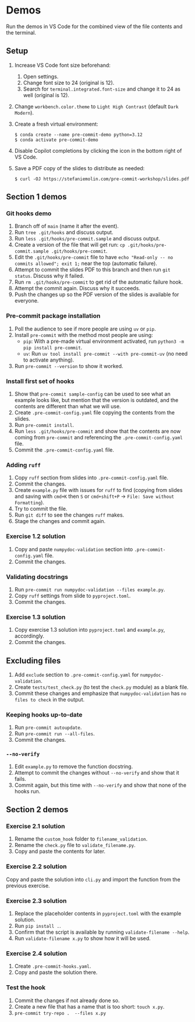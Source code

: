 # Demos

Run the demos in VS Code for the combined view of the file contents and the terminal.

## Setup

1. Increase VS Code font size beforehand:

    1. Open settings.
    2. Change font size to 24 (original is 12).
    3. Search for `terminal.integrated.font-size` and change it to 24 as well (original is 12).

3. Change `workbench.color.theme` to `Light High Contrast` (default `Dark Modern`).

4. Create a fresh virtual environment:

    ```shell
    $ conda create --name pre-commit-demo python=3.12
    $ conda activate pre-commit-demo
    ```

5. Disable Copilot completions by clicking the icon in the bottom right of VS Code.

6. Save a PDF copy of the slides to distribute as needed:

   ```shell
   $ curl -OJ https://stefaniemolin.com/pre-commit-workshop/slides.pdf
   ```

## Section 1 demos

### Git hooks demo

1. Branch off of `main` (name it after the event).
2. Run `tree .git/hooks` and discuss output.
3. Run `less .git/hooks/pre-commit.sample` and discuss output.
4. Create a version of the file that will get run: `cp .git/hooks/pre-commit.sample .git/hooks/pre-commit`.
5. Edit the `.git/hooks/pre-commit` file to have `echo "Read-only -- no commits allowed"; exit 1;` near the top (automatic failure).
6. Attempt to commit the slides PDF to this branch and then run `git status`. Discuss why it failed.
7. Run `rm .git/hooks/pre-commit` to get rid of the automatic failure hook.
8. Attempt the commit again. Discuss why it succeeds.
9. Push the changes up so the PDF version of the slides is available for everyone.

### Pre-commit package installation

1. Poll the audience to see if more people are using `uv` or `pip`.
2. Install `pre-commit` with the method most people are using:
   - `pip`: With a pre-made virtual environment activated, run `python3 -m pip install pre-commit`.
   - `uv`: Run `uv tool install pre-commit --with pre-commit-uv` (no need to activate anything).
3. Run `pre-commit --version` to show it worked.

### Install first set of hooks

1. Show that `pre-commit sample-config` can be used to see what an example looks like, but mention that the version is outdated, and the contents are different than what we will use.
2. Create `.pre-commit-config.yaml` file copying the contents from the slides.
3. Run `pre-commit install`.
4. Run `less .git/hooks/pre-commit` and show that the contents are now coming from `pre-commit` and referencing the `.pre-commit-config.yaml` file.
5. Commit the `.pre-commit-config.yaml` file.

### Adding `ruff`

1. Copy `ruff` section from slides into `.pre-commit-config.yaml` file.
2. Commit the changes.
3. Create `example.py` file with issues for `ruff` to find (copying from slides and saving with `cmd+K` then `S` or `cmd+shift+P` &rarr; `File: Save without Formatting`).
4. Try to commit the file.
5. Run `git diff` to see the changes `ruff` makes.
6. Stage the changes and commit again.

### Exercise 1.2 solution

1. Copy and paste `numpydoc-validation` section into `.pre-commit-config.yaml` file.
2. Commit the changes.

### Validating docstrings

1. Run `pre-commit run numpydoc-validation --files example.py`.
2. Copy `ruff` settings from slide to `pyproject.toml`.
3. Commit the changes.

### Exercise 1.3 solution

1. Copy exercise 1.3 solution into `pyproject.toml` and `example.py`, accordingly.
2. Commit the changes.

## Excluding files

1. Add `exclude` section to `.pre-commit-config.yaml` for `numpydoc-validation`.
2. Create `tests/test_check.py` (to test the `check.py` module) as a blank file.
3. Commit these changes and emphasize that `numpydoc-validation` has `no files to check` in the output.

### Keeping hooks up-to-date

1. Run `pre-commit autoupdate`.
2. Run `pre-commit run --all-files`.
3. Commit the changes.

### `--no-verify`

1. Edit `example.py` to remove the function docstring.
2. Attempt to commit the changes without `--no-verify` and show that it fails.
3. Commit again, but this time with `--no-verify` and show that none of the hooks run.

## Section 2 demos

### Exercise 2.1 solution

1. Rename the `custom_hook` folder to `filename_validation`.
2. Rename the `check.py` file to `validate_filename.py`.
3. Copy and paste the contents for later.

### Exercise 2.2 solution

Copy and paste the solution into `cli.py` and import the function from the previous exercise.

### Exercise 2.3 solution

1. Replace the placeholder contents in `pyproject.toml` with the example solution.
2. Run `pip install .`.
3. Confirm that the script is available by running `validate-filename --help`.
4. Run `validate-filename x.py` to show how it will be used.

### Exercise 2.4 solution

1. Create `.pre-commit-hooks.yaml`.
2. Copy and paste the solution there.

### Test the hook

1. Commit the changes if not already done so.
2. Create a new file that has a name that is too short: `touch x.py`.
3. `pre-commit try-repo .  --files x.py`
